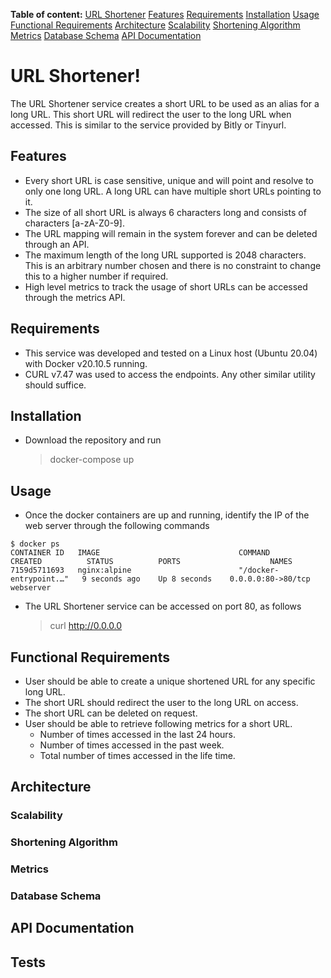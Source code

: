 **Table of content:**
[URL Shortener](#url-shortener)
[Features](#features)
[Requirements](#requirements)
[Installation](#installation)
[Usage](#usage)
[Functional Requirements](#functional-requirements)
[Architecture](#architecture)
[Scalability](#scalability)
[Shortening Algorithm](#shortening-algorithm)
[Metrics](#metrics)
[Database Schema](#database-schema)
[API Documentation](#api-documentation)

# URL Shortener!

The URL Shortener service creates a short URL to be used as an alias for a long URL. This short URL will redirect the user to the long URL when accessed. This is similar to the service provided by Bitly or Tinyurl.

## Features
- Every short URL is case sensitive, unique and will point and resolve to only one long URL. A long URL can have multiple short URLs pointing to it.
- The size of all short URL is always 6 characters long and consists of characters [a-zA-Z0-9].
- The URL mapping will remain in the system forever and can be deleted through an API.
- The maximum length of the long URL supported is 2048 characters. This is an arbitrary number chosen and there is no constraint to change this to a higher number if required.
- High level metrics to track the usage of short URLs can be accessed through the metrics API.

## Requirements
- This service was developed and tested on a Linux host (Ubuntu 20.04) with Docker v20.10.5 running.
- CURL v7.47 was used to access the endpoints. Any other similar utility should suffice. 

## Installation
- Download the repository and run
	> docker-compose up

## Usage
-  Once the docker containers are up and running, identify the IP of the web server through the following commands
```
$ docker ps
CONTAINER ID   IMAGE                               COMMAND                  CREATED          STATUS          PORTS                    NAMES
7159d5711693   nginx:alpine                        "/docker-entrypoint.…"   9 seconds ago    Up 8 seconds    0.0.0.0:80->80/tcp       webserver
```
 - The URL Shortener service can be accessed on port 80, as follows
	> curl http://0.0.0.0
	
## Functional Requirements
- User should be able to create a unique shortened URL for any specific long URL.
- The short URL should redirect the user to the long URL on access.
- The short URL can be deleted on request.
- User should be able to retrieve following metrics for a short URL.
	- Number of times accessed in the last 24 hours.
	- Number of times accessed in the past week.
	- Total number of times accessed in the life time.

## Architecture

### Scalability

### Shortening Algorithm

### Metrics

### Database Schema

## API Documentation


## Tests
